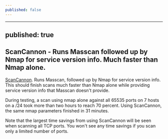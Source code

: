 ```yaml
---
published: false
---
```

---
published: true
---

## ScanCannon - Runs Masscan followed up by Nmap for service version info. Much faster than Nmap alone.

[ScanCannon](https://github.com/sdcampbell/ScanCannon). Runs Masscan, followed up by Nmap for service version info. This should finish scans much faster than Nmap alone while providing service version info that Masscan doesn't provide.

During testing, a scan using nmap alone against all 65535 ports on 7 hosts on a /24 took more than two hours to reach 70 percent. Using ScanCannon, the same nmap parameters finished in 31 minutes.

Note that the largest time savings from using ScanCannon will be seen when scanning all TCP ports. You won't see any time savings if you scan only a limited number of ports.
